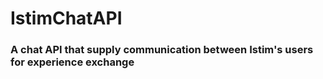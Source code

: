 # IstimChatAPI
### A chat API that supply communication between Istim's users for experience exchange